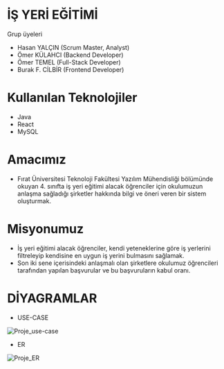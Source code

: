 # İŞ YERİ EĞİTİMİ
Grup üyeleri
* Hasan YALÇIN (Scrum Master, Analyst)
* Ömer KÜLAHCI (Backend Developer)
* Ömer TEMEL (Full-Stack Developer)
* Burak F. CİLBİR (Frontend Developer)

# Kullanılan Teknolojiler
* Java
* React
* MySQL


# Amacımız
* Fırat Üniversitesi Teknoloji Fakültesi Yazılım Mühendisliği bölümünde okuyan 4. sınıfta iş yeri eğitimi alacak öğrenciler için okulumuzun anlaşma sağladığı şirketler hakkında bilgi ve öneri veren bir sistem oluşturmak. 

# Misyonumuz
* İş yeri eğitimi alacak öğrenciler, kendi yeteneklerine göre iş yerlerini filtreleyip kendisine en uygun iş yerini bulmasını sağlamak.
* Son iki sene içerisindeki anlaşmalı olan şirketlere okulumuz öğrencileri tarafından yapılan başvurular ve bu başvuruların kabul oranı.

# DİYAGRAMLAR
  * USE-CASE
  
  ![Proje_use-case](https://user-images.githubusercontent.com/115798059/200509572-8b6758c8-d1ec-4638-97d8-102965a26eb7.png)
  
  * ER 
  
  ![Proje_ER](https://user-images.githubusercontent.com/115798059/200510063-b2c00f14-7e71-42a7-b4a6-181e247ee1de.png)

